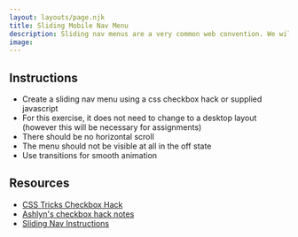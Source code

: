 ```yaml
---
layout: layouts/page.njk
title: Sliding Mobile Nav Menu
description: Sliding nav menus are a very common web convention. We will be building these with a css only checkbox hack.
image:
---
```


## Instructions
- Create a sliding nav menu using a css checkbox hack or supplied javascript
- For this exercise, it does not need to change to a desktop layout (however this will be necessary for assignments)
- There should be no horizontal scroll
- The menu should not be visible at all in the off state
- Use transitions for smooth animation

## Resources
- [CSS Tricks Checkbox Hack](https://css-tricks.com/the-checkbox-hack/)
- [Ashlyn's checkbox hack notes](https://github.com/lilyx13/sait-course-notes/blob/main/checkbox-hack.md)
- [Sliding Nav Instructions](https://www.w3schools.com/howto/howto_js_sidenav.asp)